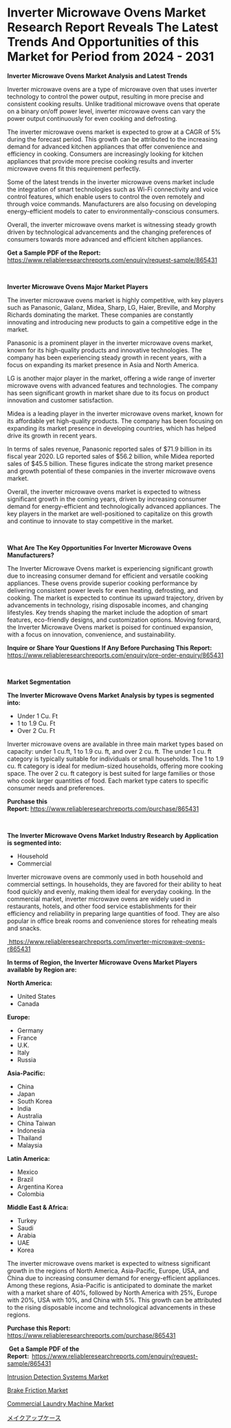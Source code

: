 <p><h1>Inverter Microwave Ovens Market Research Report Reveals The Latest Trends And Opportunities of this Market for Period from 2024 - 2031</h1></p><p><strong>Inverter Microwave Ovens Market Analysis and Latest Trends</strong></p>
<p><p>Inverter microwave ovens are a type of microwave oven that uses inverter technology to control the power output, resulting in more precise and consistent cooking results. Unlike traditional microwave ovens that operate on a binary on/off power level, inverter microwave ovens can vary the power output continuously for even cooking and defrosting.</p><p>The inverter microwave ovens market is expected to grow at a CAGR of 5% during the forecast period. This growth can be attributed to the increasing demand for advanced kitchen appliances that offer convenience and efficiency in cooking. Consumers are increasingly looking for kitchen appliances that provide more precise cooking results and inverter microwave ovens fit this requirement perfectly.</p><p>Some of the latest trends in the inverter microwave ovens market include the integration of smart technologies such as Wi-Fi connectivity and voice control features, which enable users to control the oven remotely and through voice commands. Manufacturers are also focusing on developing energy-efficient models to cater to environmentally-conscious consumers.</p><p>Overall, the inverter microwave ovens market is witnessing steady growth driven by technological advancements and the changing preferences of consumers towards more advanced and efficient kitchen appliances.</p></p>
<p><strong>Get a Sample PDF of the Report:&nbsp;</strong> <a href="https://www.reliableresearchreports.com/enquiry/request-sample/865431">https://www.reliableresearchreports.com/enquiry/request-sample/865431</a></p>
<p>&nbsp;</p>
<p><strong>Inverter Microwave Ovens Major Market Players</strong></p>
<p><p>The inverter microwave ovens market is highly competitive, with key players such as Panasonic, Galanz, Midea, Sharp, LG, Haier, Breville, and Morphy Richards dominating the market. These companies are constantly innovating and introducing new products to gain a competitive edge in the market.</p><p>Panasonic is a prominent player in the inverter microwave ovens market, known for its high-quality products and innovative technologies. The company has been experiencing steady growth in recent years, with a focus on expanding its market presence in Asia and North America.</p><p>LG is another major player in the market, offering a wide range of inverter microwave ovens with advanced features and technologies. The company has seen significant growth in market share due to its focus on product innovation and customer satisfaction.</p><p>Midea is a leading player in the inverter microwave ovens market, known for its affordable yet high-quality products. The company has been focusing on expanding its market presence in developing countries, which has helped drive its growth in recent years.</p><p>In terms of sales revenue, Panasonic reported sales of $71.9 billion in its fiscal year 2020. LG reported sales of $56.2 billion, while Midea reported sales of $45.5 billion. These figures indicate the strong market presence and growth potential of these companies in the inverter microwave ovens market.</p><p>Overall, the inverter microwave ovens market is expected to witness significant growth in the coming years, driven by increasing consumer demand for energy-efficient and technologically advanced appliances. The key players in the market are well-positioned to capitalize on this growth and continue to innovate to stay competitive in the market.</p></p>
<p>&nbsp;</p>
<p><strong>What Are The Key Opportunities For Inverter Microwave Ovens Manufacturers?</strong></p>
<p><p>The Inverter Microwave Ovens market is experiencing significant growth due to increasing consumer demand for efficient and versatile cooking appliances. These ovens provide superior cooking performance by delivering consistent power levels for even heating, defrosting, and cooking. The market is expected to continue its upward trajectory, driven by advancements in technology, rising disposable incomes, and changing lifestyles. Key trends shaping the market include the adoption of smart features, eco-friendly designs, and customization options. Moving forward, the Inverter Microwave Ovens market is poised for continued expansion, with a focus on innovation, convenience, and sustainability.</p></p>
<p><strong>Inquire or Share Your Questions If Any Before Purchasing This Report:</strong> <a href="https://www.reliableresearchreports.com/enquiry/pre-order-enquiry/865431">https://www.reliableresearchreports.com/enquiry/pre-order-enquiry/865431</a></p>
<p>&nbsp;</p>
<p><strong>Market Segmentation</strong></p>
<p><strong>The Inverter Microwave Ovens Market Analysis by types is segmented into:</strong></p>
<p><ul><li>Under 1 Cu. Ft</li><li>1 to 1.9 Cu. Ft</li><li>Over 2 Cu. Ft</li></ul></p>
<p><p>Inverter microwave ovens are available in three main market types based on capacity: under 1 cu.ft, 1 to 1.9 cu. ft, and over 2 cu. ft. The under 1 cu. ft category is typically suitable for individuals or small households. The 1 to 1.9 cu. ft category is ideal for medium-sized households, offering more cooking space. The over 2 cu. ft category is best suited for large families or those who cook larger quantities of food. Each market type caters to specific consumer needs and preferences.</p></p>
<p><strong>Purchase this Report:&nbsp;</strong><a href="https://www.reliableresearchreports.com/purchase/865431">https://www.reliableresearchreports.com/purchase/865431</a></p>
<p>&nbsp;</p>
<p><strong>The Inverter Microwave Ovens Market Industry Research by Application is segmented into:</strong></p>
<p><ul><li>Household</li><li>Commercial</li></ul></p>
<p><p>Inverter microwave ovens are commonly used in both household and commercial settings. In households, they are favored for their ability to heat food quickly and evenly, making them ideal for everyday cooking. In the commercial market, inverter microwave ovens are widely used in restaurants, hotels, and other food service establishments for their efficiency and reliability in preparing large quantities of food. They are also popular in office break rooms and convenience stores for reheating meals and snacks.</p></p>
<p><a href="https://www.reliableresearchreports.com/inverter-microwave-ovens-r865431">&nbsp;https://www.reliableresearchreports.com/inverter-microwave-ovens-r865431</a></p>
<p><strong>In terms of Region, the Inverter Microwave Ovens Market Players available by Region are:</strong></p>
<p>
    <p> <strong> North America: </strong>
        <ul>
            <li>United States</li>
            <li>Canada</li>
        </ul>
        </p> 
    <p> <strong> Europe: </strong>
        <ul>
            <li>Germany</li>
            <li>France</li>
            <li>U.K.</li>
            <li>Italy</li>
            <li>Russia</li>
        </ul>
        </p> 
    <p> <strong> Asia-Pacific: </strong>
        <ul>
            <li>China</li>
            <li>Japan</li>
            <li>South Korea</li>
            <li>India</li>
            <li>Australia</li>
            <li>China Taiwan</li>
            <li>Indonesia</li>
            <li>Thailand</li>
            <li>Malaysia</li>
        </ul>
        </p> 
    <p> <strong> Latin America: </strong>
        <ul>
            <li>Mexico</li>
            <li>Brazil</li>
            <li>Argentina Korea</li>
            <li>Colombia</li>
        </ul>
        </p> 
    <p> <strong> Middle East & Africa: </strong>
        <ul>
            <li>Turkey</li>
            <li>Saudi</li>
            <li>Arabia</li>
            <li>UAE</li>
            <li>Korea</li>
        </ul>
    </p>
    </p>
<p><p>The inverter microwave ovens market is expected to witness significant growth in the regions of North America, Asia-Pacific, Europe, USA, and China due to increasing consumer demand for energy-efficient appliances. Among these regions, Asia-Pacific is anticipated to dominate the market with a market share of 40%, followed by North America with 25%, Europe with 20%, USA with 10%, and China with 5%. This growth can be attributed to the rising disposable income and technological advancements in these regions.</p></p>
<p><strong>Purchase this Report: </strong><a href="https://www.reliableresearchreports.com/purchase/865431">https://www.reliableresearchreports.com/purchase/865431</a></p>
<p>&nbsp;<strong>Get a Sample PDF of the Report:&nbsp;&nbsp;</strong><a href="https://www.reliableresearchreports.com/enquiry/request-sample/865431">https://www.reliableresearchreports.com/enquiry/request-sample/865431</a></p>
<p><strong></strong></p>
<p><p><a href="https://www.linkedin.com/pulse/intrusion-detection-systemsnbspmarket-focuses-market-share-irnoc?trackingId=ZC7fgAWc7jU10qUdKIuEsQ%3D%3D">Intrusion Detection Systems Market</a></p><p><a href="https://www.linkedin.com/pulse/brake-frictionnbspmarket-focuses-market-share-size-projected-eqdoc?trackingId=0KSwQgTcBvcocn7cRObIhw%3D%3D">Brake Friction Market</a></p><p><a href="https://github.com/gulaimolin/Market-Research-Report-List-4/blob/main/commercial-laundry-machine-market.md">Commercial Laundry Machine Market</a></p><p><a href="https://github.com/RudyBoyer2017/Market-Research-Report-List-1/blob/main/848055235037.md">メイクアップケース</a></p></p>